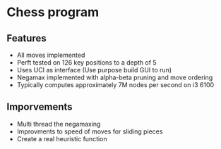# Chess program


## Features
- All moves implemented
- Perft tested on 126 key positions to a depth of 5
- Uses UCI as interface (Use purpose build GUI to run)
- Negamax implemented with alpha-beta pruning and move ordering
- Typically computes approximately 7M nodes per second on i3 6100

## Imporvements 
- Multi thread the negamaxing
- Improvments to speed of moves for sliding pieces
- Create a real heuristic function